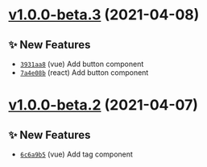 # [v1.0.0-beta.3](https://github.com/TomokiMiyauci/xross/compare/xross-vue@1.0.0-beta.2...xross-vue@1.0.0-beta.3) (2021-04-08)

## ✨ New Features
- [`3931aa8`](https://github.com/TomokiMiyauci/xross/commit/3931aa8)  (vue) Add button component 
- [`7a4e08b`](https://github.com/TomokiMiyauci/xross/commit/7a4e08b)  (react) Add button component

# [v1.0.0-beta.2](https://github.com/TomokiMiyauci/xross/compare/xross-vue@1.0.0-beta.1...xross-vue@1.0.0-beta.2) (2021-04-07)

## ✨ New Features
- [`6c6a9b5`](https://github.com/TomokiMiyauci/xross/commit/6c6a9b5)  (vue) Add tag component
